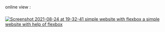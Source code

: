 online view : <h5><a href="https://hadioryanipr.github.io/simple-website/"></h5>

![Screenshot 2021-08-24 at 19-32-41 simple website with flexbox](https://user-images.githubusercontent.com/83688429/130640917-e9b35e95-eb38-4576-ab78-ac1c942e6e7d.png)
a simple website with help of flexbox


